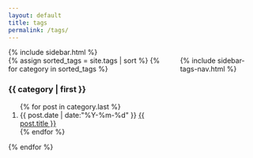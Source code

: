 ```yaml
---
layout: default
title: tags
permalink: /tags/
---
```


<link rel="stylesheet" href="/assets/css/responsive.css">
<link rel="stylesheet" href="/assets/css/index.css">

<div id="main" role="main">
{% include sidebar.html %}
<section class="container content">
    <div class="columns">
        <div class="column two-fourths">
            <article class="article-content markdown-body">
                <section class="container posts-content">
                    {% assign sorted_tags = site.tags | sort %}
                    {% for category in sorted_tags %}
                    <h3>{{ category | first }}</h3>
                    <ol class="posts-list" id="{{ category[0] }}">
                        {% for post in category.last %}
                        <li class="posts-list-item">
                            <span class="posts-list-meta">{{ post.date | date:"%Y-%m-%d" }}</span> <a class="posts-list-name" href="{{ post.url }}">{{ post.title }}</a>
                        </li>
                        {% endfor %}
                    </ol>
                    {% endfor %}
                </section>
                <!-- /section.content -->
            </article>
        </div>
        <div class="column one-fourth">
            {% include sidebar-tags-nav.html %}
        </div>
    </div>
</section>
</div>


